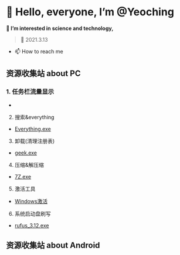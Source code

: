 # 👋 Hello, everyone, I’m @Yeoching
**👀 I’m interested in science and technology,**
    
>🌱 2021.3.13
- 📫 How to reach me 

## 资源收集站 about PC
### 1. 任务栏流量显示
  - []()
2. 搜索&everything
  - [Everything.exe](https://voohlly.lanzoue.com/itdvkmqnr2f)
3. 卸载(清理注册表)
  - [geek.exe](https://voohlly.lanzoue.com/i2FWH0lpyoza)
4. 压缩&解压缩
  - [7Z.exe](https://voohlly.lanzoue.com/iYSfwmqnyrc)
5. 激活工具
  - [Windows激活](https://voohlly.lanzoue.com/ia6Mkmruhde)
6. 系统启动盘刷写
  - [rufus_3.12.exe](https://voohlly.lanzoue.com/iNT8tmqnm2f)

## 资源收集站 about Android
               

<!---
@TopolerMay a ✨ special ✨ repository because its `README.md` (this file) appears on your GitHub profile.
You can click the Preview link to take a look at your changes.
--->
